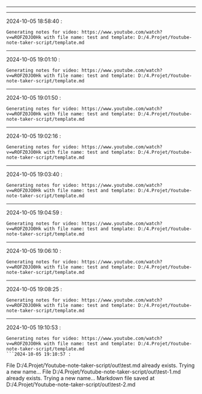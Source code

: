 
---

---
2024-10-05 18:58:40 :
```
Generating notes for video: https://www.youtube.com/watch?v=wROFZ0JO0Hk with file name: test and template: D:/4.Projet/Youtube-note-taker-script/template.md
```
---
2024-10-05 19:01:10 :
```
Generating notes for video: https://www.youtube.com/watch?v=wROFZ0JO0Hk with file name: test and template: D:/4.Projet/Youtube-note-taker-script/template.md
```
---
2024-10-05 19:01:50 :
```
Generating notes for video: https://www.youtube.com/watch?v=wROFZ0JO0Hk with file name: test and template: D:/4.Projet/Youtube-note-taker-script/template.md
```
---
2024-10-05 19:02:16 :
```
Generating notes for video: https://www.youtube.com/watch?v=wROFZ0JO0Hk with file name: test and template: D:/4.Projet/Youtube-note-taker-script/template.md
```
---
2024-10-05 19:03:40 :
```
Generating notes for video: https://www.youtube.com/watch?v=wROFZ0JO0Hk with file name: test and template: D:/4.Projet/Youtube-note-taker-script/template.md
```
---
2024-10-05 19:04:59 :
```
Generating notes for video: https://www.youtube.com/watch?v=wROFZ0JO0Hk with file name: test and template: D:/4.Projet/Youtube-note-taker-script/template.md
```
---
2024-10-05 19:06:10 :
```
Generating notes for video: https://www.youtube.com/watch?v=wROFZ0JO0Hk with file name: test and template: D:/4.Projet/Youtube-note-taker-script/template.md
```
---
2024-10-05 19:08:25 :
```
Generating notes for video: https://www.youtube.com/watch?v=wROFZ0JO0Hk with file name: test and template: D:/4.Projet/Youtube-note-taker-script/template.md
```
---
2024-10-05 19:10:53 :
```
Generating notes for video: https://www.youtube.com/watch?v=wROFZ0JO0Hk with file name: test and template: D:/4.Projet/Youtube-note-taker-script/template.md
```2024-10-05 19:10:57 :
```
File D:/4.Projet/Youtube-note-taker-script/out\test.md already exists. Trying a new name...
File D:/4.Projet/Youtube-note-taker-script/out\test-1.md already exists. Trying a new name...
Markdown file saved at D:/4.Projet/Youtube-note-taker-script/out\test-2.md
```